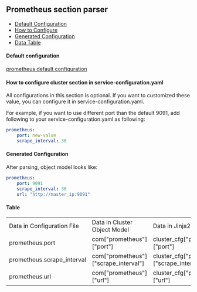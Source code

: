 ## Prometheus section parser

- [Default Configuration](#D_Config)
- [How to Configure](#HT_Config)
- [Generated Configuration](#G_Config)
- [Data Table](#T_config)

#### Default configuration <a name="D_Config"></a>

[prometheus default configuration](prometheus.yaml)

#### How to configure cluster section in service-configuration.yaml <a name="HT_Config"></a>

All configurations in this section is optional. If you want to customized these value, you can configure it in service-configuration.yaml.

For example, if you want to use different port than the default 9091, add following to your service-configuration.yaml as following:
```yaml
prometheus:
    port: new-value
    scrape_interval: 30
```

#### Generated Configuration <a name="G_Config"></a>

After parsing, object model looks like:
```yaml
prometheus:
    port: 9091
    scrape_interval: 30
    url: "http://master_ip:9091"
```


#### Table <a name="T_Config"></a>

<table>
<tr>
    <td>Data in Configuration File</td>
    <td>Data in Cluster Object Model</td>
    <td>Data in Jinja2 Template</td>
    <td>Data type</td>
</tr>
<tr>
    <td>prometheus.port</td>
    <td>com["prometheus"]["port"]</td>
    <td>cluster_cfg["prometheus"]["port"]</td>
    <td>Int</td>
</tr>
<tr>
    <td>prometheus.scrape_interval</td>
    <td>com["prometheus"]["scrape_interval"]</td>
    <td>cluster_cfg["prometheus"]["scrape_interval"]</td>
    <td>URL</td>
</tr>
<tr>
    <td>prometheus.url</td>
    <td>com["prometheus"]["url"]</td>
    <td>cluster_cfg["prometheus"]["url"]</td>
    <td>URL</td>
</tr>
</table>
